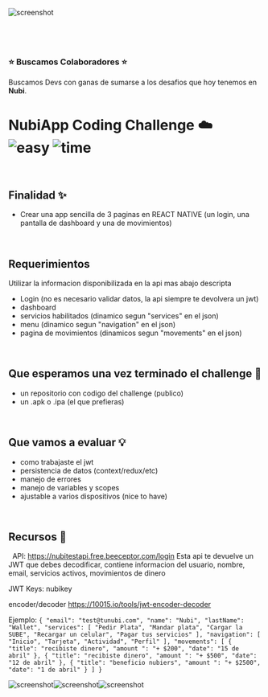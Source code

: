![screenshot](https://puu.sh/HyrmV/95c458d9d9.png)

#
&nbsp;
### ⭐️  Buscamos Colaboradores️ ⭐️ 
Buscamos Devs con ganas de sumarse a los desafios que hoy tenemos en **Nubi**.

# NubiApp Coding Challenge ☁️ &nbsp; ![easy](https://img.shields.io/badge/-medium-orangnge) ![time](https://img.shields.io/badge/%E2%8F%B0-60m-blue) 

&nbsp;
## Finalidad ✨
- Crear una app sencilla de 3 paginas en REACT NATIVE (un login, una pantalla de dashboard y una de movimientos)

&nbsp;
## Requerimientos

Utilizar la informacion disponibilizada en la api mas abajo descripta
- Login (no es necesario validar datos, la api siempre te devolvera un jwt)
- dashboard
- servicios habilitados (dinamico segun "services" en el json)
- menu (dinamico segun "navigation" en el json)
- pagina de movimientos (dinamicos segun "movements" en el json)


&nbsp;
## Que esperamos una vez terminado el challenge 🏁
- un repositorio con codigo del challenge (publico)
- un .apk o .ipa (el que prefieras)

&nbsp;
## Que vamos a evaluar 💡
- como trabajaste el jwt
- persistencia de datos (context/redux/etc) 
- manejo de errores
- manejo de variables y scopes
- ajustable a varios dispositivos (nice to have)
 


&nbsp;
## Recursos 🌄
&nbsp;
API: https://nubitestapi.free.beeceptor.com/login
Esta api te devuelve un JWT que debes decodificar, contiene informacion del usuario, nombre, email, servicios activos, movimientos de dinero

JWT Keys: nubikey

encoder/decoder https://10015.io/tools/jwt-encoder-decoder

Ejemplo:
`{
  "email": "test@tunubi.com",
  "name": "Nubi",
  "lastName": "Wallet",
  "services": [
    "Pedir Plata",
    "Mandar plata",
    "Cargar la SUBE",
    "Recargar un celular",
    "Pagar tus servicios"
  ],
  "navigation": [
    "Inicio",
    "Tarjeta",
    "Actividad",
    "Perfil"
  ],
  "movements": [
    {
      "title": "recibiste dinero",
      "amount ": "+ $200",
      "date": "15 de abril"
    },
    {
      "title": "recibiste dinero",
      "amount ": "+ $500",
      "date": "12 de abril"
    },
    {
      "title": "beneficio nubiers",
      "amount ": "+ $2500",
      "date": "1 de abril"
    }
  ]
}`

![screenshot](https://i.ibb.co/34vxf5L/screen-0.png)![screenshot](https://i.ibb.co/WWkmCWs/screen-1.png)![screenshot](https://i.ibb.co/JCRV5BL/screen-2.png)

